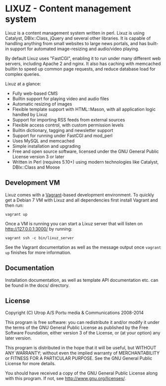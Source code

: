 # LIXUZ - Content management system

Lixuz is a content management system written in perl. Lixuz is using Catalyst,
DBIx::Class, jQuery and several other libraries. It is capable of handling
anything from small websites to large news portals, and has built-in support
for automated image-resizing and audio/video playing.

By default Lixuz uses "FastCGI", enabling it to run under many different web
servers, including Apache 2 and nginx. It also has caching with memcached
builtin to speed up common page requests, and reduce database load for complex
queries.

Lixuz at a glance:

- Fully web-based CMS
- Builtin support for playing video and audio files
- Automatic resizing of images
- Flexible template support with HTML::Mason, with all application logic handled by Lixuz
- Support for importing RSS feeds from external sources
- Flexible access control, with custom permission levels
- Builtin dictionary, tagging and newsletter support
- Support for running under FastCGI and mod_perl
- Uses MySQL and memcached
- Simple installation and upgrading
- Free and open source software, licensed under the GNU General Public License version 3 or later
- Written in Perl (requires 5.10+) using modern technologies like Catalyst, DBIx::Class and Moose

## Development VM

Lixuz comes with a [Vagrant](http://vagrantup.com)-based development
environment. To quickly get a Debian 7 VM with Lixuz and all dependencies first
install Vagrant and then run:

    vagrant up

Once a VM is running you can start a Lixuz server that will listen on
http://127.0.0.1:3000/ by running:

    vagrant ssh -c bin/lixuz_server

See the Vagrant documentation as well as the message output once `vagrant up`
finishes for more information.

## Documentation

Installation documentation, as well as template API documentation etc. can be
found in the docs/ directory.

## License

Copyright (C) Utrop A/S Portu media & Communications 2008-2014

This program is free software: you can redistribute it and/or modify
it under the terms of the GNU General Public License as
published by the Free Software Foundation, either version 3 of the
License, or (at your option) any later version.

This program is distributed in the hope that it will be useful,
but WITHOUT ANY WARRANTY; without even the implied warranty of
MERCHANTABILITY or FITNESS FOR A PARTICULAR PURPOSE.  See the
GNU General Public License for more details.

You should have received a copy of the GNU General Public License
along with this program.  If not, see <http://www.gnu.org/licenses/>.
